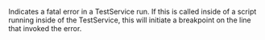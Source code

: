 Indicates a fatal error in a TestService run. If this is called inside of
a script running inside of the TestService, this will initiate a
breakpoint on the line that invoked the error.